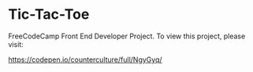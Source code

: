 # Tic-Tac-Toe

FreeCodeCamp Front End Developer Project.
To view this project, please visit:

https://codepen.io/counterculture/full/NgyGyq/
